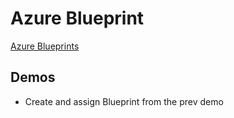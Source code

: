 # Azure Blueprint

[Azure Blueprints](https://docs.microsoft.com/en-us/azure/governance/blueprints/)

## Demos

- Create and assign Blueprint from the prev demo